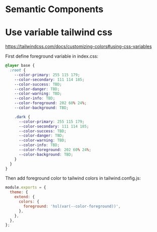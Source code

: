 # Semantic Components

# Use variable tailwind css

https://tailwindcss.com/docs/customizing-colors#using-css-variables

First define foreground variable in index.css:

```css
@layer base {
  :root {
    --color-primary: 255 115 179;
    --color-secondary: 111 114 185;
    --color-success: TBD;
    --color-danger: TBD;
    --color-warning: TBD;
    --color-info: TBD;
    --color-foreground: 202 60% 24%;
    --color-background: TBD;

    .dark {
      --color-primary: 255 115 179;
      --color-secondary: 111 114 185;
      --color-success: TBD;
      --color-danger: TBD;
      --color-warning: TBD;
      --color-info: TBD;
      --color-foreground: 202 60% 24%;
      --color-background: TBD;
    }
  }
}
```

Then add foreground color to tailwind colors in tailwind.config.js:

```js
module.exports = {
  theme: {
    extend: {
      colors: {
        foreground: 'hsl(var(--color-foreground))',
      },
    },
  },
};
```
